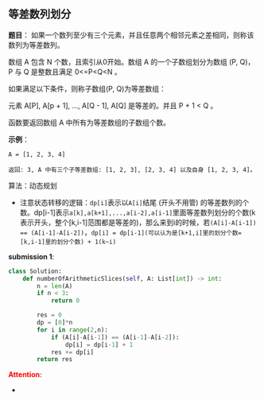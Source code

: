 ## 等差数列划分
**题目**：
如果一个数列至少有三个元素，并且任意两个相邻元素之差相同，则称该数列为等差数列。

数组 A 包含 N 个数，且索引从0开始。数组 A 的一个子数组划分为数组 (P, Q)，P 与 Q 是整数且满足 0<=P<Q<N 。

如果满足以下条件，则称子数组(P, Q)为等差数组：

元素 A[P], A[p + 1], ..., A[Q - 1], A[Q] 是等差的。并且 P + 1 < Q 。

函数要返回数组 A 中所有为等差数组的子数组个数。


**示例**：
```
A = [1, 2, 3, 4]

返回: 3, A 中有三个子等差数组: [1, 2, 3], [2, 3, 4] 以及自身 [1, 2, 3, 4]。
```

算法：动态规划
- 注意状态转移的逻辑：```dp[i]```表示以```A[i]```结尾 (开头不用管) 的等差数列的个数。dp[i-1]表示```a[k],a[k+1],...,a[i-2],a[i-1]```里面等差数列划分的个数(k表示开头，整个[k,i-1]范围都是等差的)，那么来到i的时候，若```(A[i]-A[i-1]) == (A[i-1]-A[i-2])```，```dp[i] = dp[i-1](可以认为是[k+1,i]里的划分个数=[k,i-1]里的划分个数) + 1(k~i)```

**submission 1**:
```python
class Solution:
    def numberOfArithmeticSlices(self, A: List[int]) -> int:
        n = len(A)
        if n < 3:
            return 0

        res = 0
        dp = [0]*n
        for i in range(2,n):
            if (A[i]-A[i-1]) == (A[i-1]-A[i-2]):
                dp[i] = dp[i-1] + 1
            res += dp[i]
        return res
```


<font color="#FF0000">**Attention**</font>:

- 

